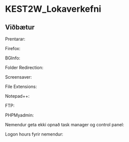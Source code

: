 # KEST2W_Lokaverkefni

## Viðbætur

Prentarar:

Firefox:

BGInfo:

Folder Redirection:

Screensaver:

File Extensions:

Notepad++:

FTP:

PHPMyadmin:

Nemendur geta ekki opnað task manager og control panel:

Logon hours fyrir nemendur:

